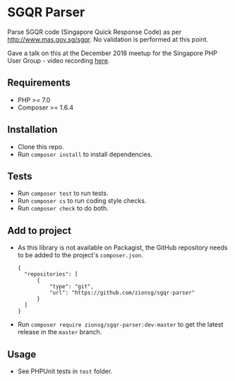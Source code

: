 # SGQR Parser

Parse SGQR code (Singapore Quick Response Code) as per http://www.mas.gov.sg/sgqr.
No validation is performed at this point.

Gave a talk on this at the December 2018 meetup for the Singapore PHP User Group - video recording
[here](https://engineers.sg/video/writing-a-sgqr-parser-singapore-php-user-group--3061).

## Requirements
- PHP >= 7.0
- Composer >= 1.6.4

## Installation
- Clone this repo.
- Run `composer install` to install dependencies.

## Tests
- Run `composer test` to run tests.
- Run `composer cs` to run coding style checks.
- Run `composer check` to do both.

## Add to project
- As this library is not available on Packagist, the GitHub repository needs to be added to the
  project's `composer.json`.

  ```
  {
    "repositories": [
        {
            "type": "git",
            "url": "https://github.com/zionsg/sgqr-parser"
        }
    ]
  }
  ```
- Run `composer require zionsg/sgqr-parser:dev-master` to get the latest release in the `master` branch.

## Usage
- See PHPUnit tests in `test` folder.
